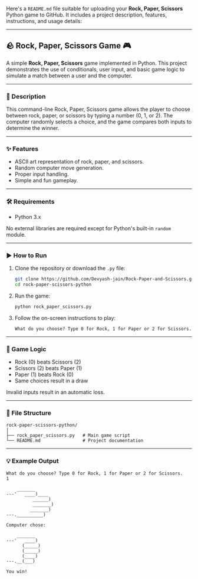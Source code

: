
Here's a `README.md` file suitable for uploading your **Rock, Paper, Scissors** Python game to GitHub. It includes a project description, features, instructions, and usage details:

---

## 🪨 Rock, Paper, Scissors Game 🎮

A simple **Rock, Paper, Scissors** game implemented in Python. This project demonstrates the use of conditionals, user input, and basic game logic to simulate a match between a user and the computer.

---

### 📜 Description

This command-line Rock, Paper, Scissors game allows the player to choose between rock, paper, or scissors by typing a number (0, 1, or 2). The computer randomly selects a choice, and the game compares both inputs to determine the winner.

---

### ✨ Features

* ASCII art representation of rock, paper, and scissors.
* Random computer move generation.
* Proper input handling.
* Simple and fun gameplay.

---

### 🛠️ Requirements

* Python 3.x

No external libraries are required except for Python's built-in `random` module.

---

### ▶️ How to Run

1. Clone the repository or download the `.py` file:

   ```bash
   git clone https://github.com/Devyash-jain/Rock-Paper-and-Scissors.git
   cd rock-paper-scissors-python
   ```

2. Run the game:

   ```bash
   python rock_paper_scissors.py
   ```

3. Follow the on-screen instructions to play:

   ```
   What do you choose? Type 0 for Rock, 1 for Paper or 2 for Scissors.
   ```

---

### 🧠 Game Logic

* Rock (0) beats Scissors (2)
* Scissors (2) beats Paper (1)
* Paper (1) beats Rock (0)
* Same choices result in a draw

Invalid inputs result in an automatic loss.

---

### 📁 File Structure

```
rock-paper-scissors-python/
│
├── rock_paper_scissors.py   # Main game script
└── README.md                # Project documentation
```

---

### 💡 Example Output

```
What do you choose? Type 0 for Rock, 1 for Paper or 2 for Scissors.
1

    _______
---'   ____)____
          ______)
          _______)
         _______)
---.__________)

Computer chose:

    _______
---'   ____)
      (_____)
      (_____)
      (____)
---.__(___)

You win!
```
